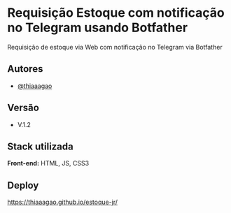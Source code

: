 
# Requisição Estoque com notificação no Telegram usando Botfather

Requisição de estoque via Web com notificação no Telegram via Botfather



## Autores

- [@thiaaagao](https://www.github.com/thiaaagao)

## Versão 
- V.1.2

## Stack utilizada

**Front-end:** HTML, JS, CSS3

## Deploy

https://thiaaagao.github.io/estoque-jr/

